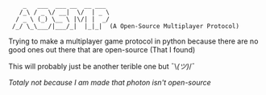         _   ___  ___ __  __ ___
       /_\ / _ \/ __|  \/  | _ \
      / _ \ (_) \__ \ |\/| |  _/
     /_/ \_\___/|___/_|  |_|_|  (A Open-Source Multiplayer Protocol)

Trying to make a multiplayer game protocol in python because there are no good ones out there that are open-source (That I found)

This will probably just be another terible one but ¯\\_(ツ)_/¯

*Totaly not because I am made that photon isn't open-source*